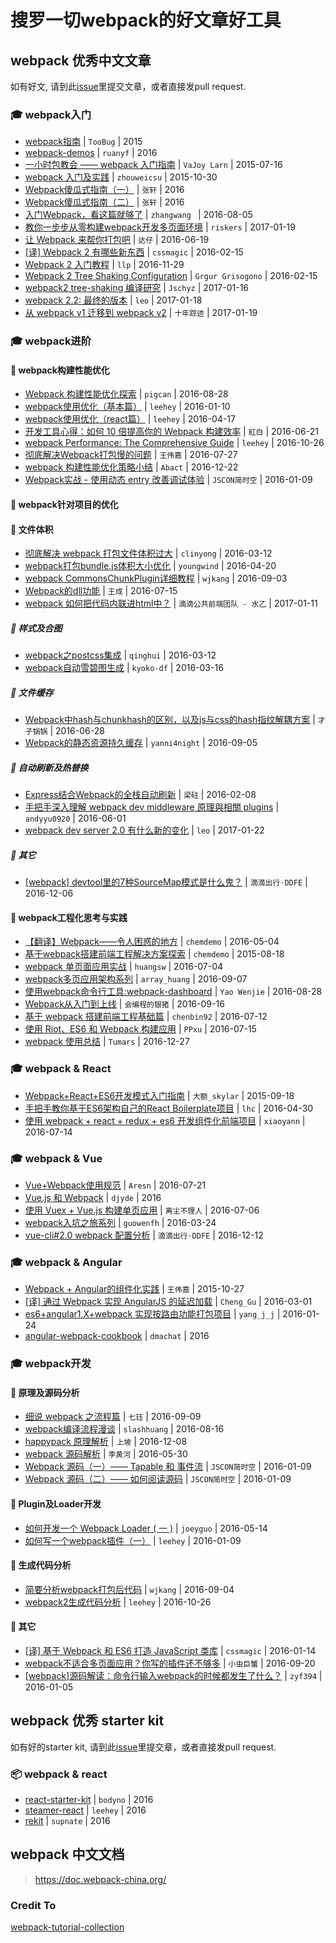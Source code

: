# 搜罗一切webpack的好文章好工具


## webpack 优秀中文文章


如有好文, 请到此[issue](https://github.com/webpack-china/webpack-articles-cn/issues/1)里提交文章，或者直接发pull request.

### :mortar_board: webpack入门　
* [webpack指南](https://webpack.toobug.net/zh-cn/) | `TooBug` | 2015
* [webpack-demos](https://github.com/ruanyf/webpack-demos) | `ruanyf` | 2016
* [一小时包教会 —— webpack 入门指南](http://www.cnblogs.com/vajoy/p/4650467.html) | `VaJoy Larn` | 2015-07-16
* [webpack 入门及实践](http://www.w3ctech.com//topic/1557) | `zhouweicsu` | 2015-10-30
* [Webpack傻瓜式指南（一）](http://zhuanlan.zhihu.com/FrontendMagazine/20367175) | `张轩` | 2016
* [Webpack傻瓜式指南（二）](http://zhuanlan.zhihu.com/FrontendMagazine/20397902) | `张轩` | 2016
* [入门Webpack，看这篇就够了](http://www.jianshu.com/p/42e11515c10f) | `zhangwang ` | 2016-08-05
* [教你一步步从零构建webpack开发多页面环境](https://github.com/riskers/blog/issues/27) | `riskers` | 2017-01-19
* [让 Webpack 来帮你打包吧](https://blog.zhangjd.me/2016/06/19/webpack-your-bags/) | `达仔` | 2016-06-19
* [[译] Webpack 2 有哪些新东西](https://github.com/cssmagic/blog/issues/58) | `cssmagic` | 2016-02-15
* [ Webpack 2 入门教程](https://llp0574.github.io/2016/11/29/getting-started-with-webpack2/) | `llp` | 2016-11-29
* [Webpack 2 Tree Shaking Configuration](https://medium.com/modus-create-front-end-development/webpack-2-tree-shaking-configuration-9f1de90f3233#.s0tndmlnq) | `Grgur Grisogono` | 2016-02-15
* [webpack2 tree-shaking 编译研究](https://github.com/Jschyz/webpack-tree-shaking) | `Jschyz` | 2017-01-16
* [webpack 2.2: 最终的版本](https://github.com/huangtubiao/webpack-translate/issues/1) | `leo` | 2017-01-18
* [从 webpack v1 迁移到 webpack v2](http://www.zcfy.cc/article/migrating-from-v1-to-v2-2378.html) | `十年踪迹` | 2017-01-19



### :mortar_board: webpack进阶

#### :closed_book: webpack构建性能优化
* [Webpack 构建性能优化探索](https://github.com/pigcan/blog/issues/1) | `pigcan` | 2016-08-28
* [webpack使用优化（基本篇）](https://github.com/lcxfs1991/blog/issues/2) | `leehey` | 2016-01-10
* [webpack使用优化（react篇）](https://github.com/lcxfs1991/blog/issues/7) | `leehey` | 2016-04-17
* [开发工具心得：如何 10 倍提高你的 Webpack 构建效率](https://segmentfault.com/a/1190000005770042) | `紅白` | 2016-06-21
* [webpack Performance: The Comprehensive Guide](https://github.com/lcxfs1991/blog/issues/15) | `leehey` | 2016-10-26
* [彻底解决Webpack打包慢的问题](https://segmentfault.com/a/1190000006087638) | `王伟嘉` | 2016-07-27
* [webpack 构建性能优化策略小结](https://segmentfault.com/a/1190000007891318) | `Abact` | 2016-12-22
* [Webpack实战 - 使用动态 entry 改善调试体验](https://segmentfault.com/a/1190000008055046) | `JSCON简时空` | 2016-01-09


#### :closed_book: webpack针对项目的优化
#### :book: 文件体积
* [彻底解决 webpack 打包文件体积过大](http://www.jianshu.com/p/a64735eb0e2b) | `clinyong` | 2016-03-12
* [webpack打包bundle.js体积大小优化](https://github.com/youngwind/blog/issues/65) | `youngwind` | 2016-04-20
* [webpack CommonsChunkPlugin详细教程](https://segmentfault.com/a/1190000006808865) | `wjkang` | 2016-09-03
* [Webpack的dll功能](https://segmentfault.com/a/1190000005969643) | `王成` | 2016-07-15
* [webpack 如何把代码内联进html中？](https://gold.xitu.io/post/587476168d6d810058a0a18a) | `滴滴公共前端团队 - 水乙` | 2017-01-11


##### :book: 样式及合图
* [webpack之postcss集成](https://segmentfault.com/a/1190000004592944) | `qinghui` | 2016-03-12
* [webpack自动雪碧图生成](http://kyon-df.com/2016/03/16/webpack_auto_sprites/) | `kyoko-df` | 2016-03-16


##### :book: 文件缓存
* [Webpack中hash与chunkhash的区别，以及js与css的hash指纹解耦方案](http://www.cnblogs.com/ihardcoder/p/5623411.html) | `才子锅锅` | 2016-06-28
* [Webpack的静态资源持久缓存](http://zcfy.cc/article/long-term-caching-of-static-assets-with-webpack-1204.html) | `yanni4night` | 2016-09-05


##### :book: 自动刷新及热替换
* [Express结合Webpack的全栈自动刷新](http://acgtofe.com/posts/2016/02/full-live-reload-for-express-with-webpack) | `梁砫` | 2016-02-08
* [手把手深入理解 webpack dev middleware 原理與相關 plugins](https://segmentfault.com/a/1190000005614604#articleHeader11) | `andyyu0920` | 2016-06-01
* [webpack dev server 2.0 有什么新的变化](https://github.com/huangtubiao/webpack-translate/issues/2) | `leo` | 2017-01-22


##### :book: 其它
* [[webpack] devtool里的7种SourceMap模式是什么鬼？](https://gold.xitu.io/post/58293502a0bb9f005767ba2f) | `滴滴出行·DDFE`  | 2016-12-06


#### :closed_book: webpack工程化思考与实践
* [【翻译】Webpack——令人困惑的地方](https://github.com/chemdemo/chemdemo.github.io/issues/13) | `chemdemo` | 2016-05-04
* [基于webpack搭建前端工程解决方案探索](https://github.com/chemdemo/chemdemo.github.io/issues/10) | `chemdemo` | 2015-08-18
* [webpack 单页面应用实战](https://segmentfault.com/a/1190000005866410#articleHeader11) | `huangsw` | 2016-07-04
* [webpack多页应用架构系列](https://segmentfault.com/a/1190000006843916#articleHeader5) | `array_huang` | 2016-09-07
* [使用webpack命令行工具:webpack-dashboard](https://yaowenjie.github.io/front-end/using-webpack-dashboard) | `Yao Wenjie` | 2016-08-28
* [Webpack从入门到上线](http://yincheng.site/webpack) | `会编程的银猪` | 2016-09-16
* [基于 webpack 搭建前端工程基础篇](https://github.com/chenbin92/react-redux-webpack-starter/issues/1)  | `chenbin92` | 2016-07-12
* [使用 Riot、ES6 和 Webpack 构建应用](http://zcfy.cc/article/building-apps-with-riot-es6-and-webpack-829.html) | `PPxu` | 2016-07-15
* [webpack 使用总结](http://www.ferecord.com/webpack-summary.html) | `Tumars` | 2016-12-27



### :mortar_board: webpack & React
* [Webpack+React+ES6开发模式入门指南](http://www.cnblogs.com/skylar/p/React-Webpack-ES6.html) | `大额_skylar` | 2015-09-18
* [手把手教你基于ES6架构自己的React Boilerplate项目](https://segmentfault.com/a/1190000005037309) | `lhc` | 2016-04-30
* [使用 webpack + react + redux + es6 开发组件化前端项目](https://segmentfault.com/a/1190000005969488) | `xiaoyann` | 2016-07-14



### :mortar_board: webpack & Vue
* [Vue+Webpack使用规范](https://www.talkingcoder.com/article/6309726065044556372) | `Aresn` | 2016-07-21
* [Vue.js 和 Webpack](http://div.io/topic/1343?page=1#5517) | `djyde` | 2016
* [使用 Vuex + Vue.js 构建单页应用](https://segmentfault.com/a/1190000005891026) | `离尘不理人` | 2016-07-06
* [webpack入坑之旅系列](http://blog.guowenfh.com/2016/03/24/vue-webpack-01-base/) | `guowenfh` | 2016-03-24
* [vue-cli#2.0 webpack 配置分析](https://gold.xitu.io/post/584e48b2ac502e006c74a120) | `滴滴出行·DDFE`  | 2016-12-12



### :mortar_board: webpack & Angular
* [Webpack + Angular的组件化实践](https://segmentfault.com/a/1190000003915443) | `王伟嘉` | 2015-10-27
* [[译] 通过 Webpack 实现 AngularJS 的延迟加载](https://segmentfault.com/a/1190000004514747) | `Cheng_Gu` | 2016-03-01
* [es6+angular1.X+webpack 实现按路由功能打包项目](https://segmentfault.com/a/1190000004358725) | `yang_j_j` | 2016-01-24
* [angular-webpack-cookbook](http://dmachat.github.io/angular-webpack-cookbook/) | `dmachat` | 2016



### :mortar_board: webpack开发
#### :closed_book: 原理及源码分析
* [细说 webpack 之流程篇](http://taobaofed.org/blog/2016/09/09/webpack-flow/) | `七珏` | 2016-09-09
* [webpack编译流程漫谈](https://github.com/slashhuang/blog/issues/1) | `slashhuang` | 2016-08-16
* [happypack 原理解析](http://taobaofed.org/blog/2016/12/08/happypack-source-code-analysis/) | `上坡` | 2016-12-08
* [webpack 源码解析](https://lihuanghe.github.io/2016/05/30/webpack-event.html) | `李黄河` | 2016-05-30
* [Webpack 源码（一）—— Tapable 和 事件流](https://segmentfault.com/a/1190000008060440) | `JSCON简时空` | 2016-01-09
* [Webpack 源码（二）—— 如何阅读源码](https://segmentfault.com/a/1190000008060484) | `JSCON简时空` | 2016-01-09


#### :closed_book: Plugin及Loader开发
* [如何开发一个 Webpack Loader ( 一 )](https://github.com/joeyguo/blog/issues/4) | `joeyguo` | 2016-05-14
* [如何写一个webpack插件（一）](https://github.com/lcxfs1991/blog/issues/1) | `leehey` | 2016-01-09


#### :closed_book: 生成代码分析
* [简要分析webpack打包后代码](https://segmentfault.com/a/1190000006814420) | `wjkang` | 2016-09-04
* [webpack2生成代码分析](https://github.com/lcxfs1991/blog/issues/14) | `leehey` | 2016-10-26


#### :closed_book: 其它
* [[译] 基于 Webpack 和 ES6 打造 JavaScript 类库](https://github.com/cssmagic/blog/issues/56) | `cssmagic` | 2016-01-14
* [webpack不适合多页面应用？你写的插件还不够多](http://www.jianshu.com/p/f6a2a47d084d) | `小虫巨蟹` | 2016-09-20
* [[webpack]源码解读：命令行输入webpack的时候都发生了什么？](https://github.com/DDFE/DDFE-blog/issues/12) | `zyf394` | 2016-01-05




## webpack 优秀 starter kit		


如有好的starter kit, 请到此[issue](https://github.com/webpack-china/webpack-articles-cn/issues/2)里提交章，或者直接发pull request.


### :package: webpack & react
* [react-starter-kit](https://github.com/bodyno/react-starter-kit) | `bodyno` | 2016
* [steamer-react](https://github.com/SteamerTeam/steamer-react) | `leehey` | 2016
* [rekit](https://github.com/supnate/rekit) | `supnate` | 2016




## webpack 中文文档


> https://doc.webpack-china.org/




### Credit To
[webpack-tutorial-collection](https://github.com/kraaas/webpack-tutorial-collection/blob/master/README.md)
